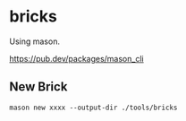 # bricks

Using mason.

https://pub.dev/packages/mason_cli

## New Brick

```shell
mason new xxxx --output-dir ./tools/bricks
```

